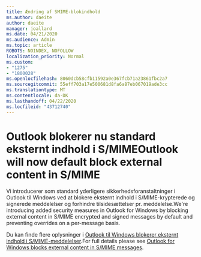 ```yaml
---
title: Ændring af SMIME-blokindhold
ms.author: daeite
author: daeite
manager: joallard
ms.date: 04/21/2020
ms.audience: Admin
ms.topic: article
ROBOTS: NOINDEX, NOFOLLOW
localization_priority: Normal
ms.custom:
- "1275"
- "1800028"
ms.openlocfilehash: 8060dcb58cfb11592a0e367fcb71a23861fbc2a7
ms.sourcegitcommit: 55eff703a17e500681d8fa6a87eb067019ade3cc
ms.translationtype: MT
ms.contentlocale: da-DK
ms.lasthandoff: 04/22/2020
ms.locfileid: "43712740"
---
```

# <a name="outlook-will-now-default-block-external-content-in-smime"></a><span data-ttu-id="9c4f8-102">Outlook blokerer nu standard eksternt indhold i S/MIME</span><span class="sxs-lookup"><span data-stu-id="9c4f8-102">Outlook will now default block external content in S/MIME</span></span>

<span data-ttu-id="9c4f8-103">Vi introducerer som standard yderligere sikkerhedsforanstaltninger i Outlook til Windows ved at blokere eksternt indhold i S/MIME-krypterede og signerede meddelelser og forhindre tilsidesættelser pr. meddelelse.</span><span class="sxs-lookup"><span data-stu-id="9c4f8-103">We're introducing added security measures in Outlook for Windows by blocking external content in S/MIME encrypted and signed messages by default and preventing overrides on a per-message basis.</span></span>

<span data-ttu-id="9c4f8-104">Du kan finde flere oplysninger i [Outlook til Windows blokerer eksternt indhold i S/MIME-meddelelser](https://support.office.com/article/2d3a4af1-fe41-475f-a888-fc7b997d112e).</span><span class="sxs-lookup"><span data-stu-id="9c4f8-104">For full details please see [Outlook for Windows blocks external content in S/MIME messages](https://support.office.com/article/2d3a4af1-fe41-475f-a888-fc7b997d112e).</span></span>